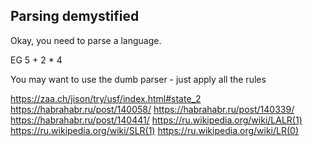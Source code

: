 ## Parsing demystified

Okay, you need to parse a language.

EG 5 + 2 * 4

You may want to use the dumb parser - just apply all the rules

https://zaa.ch/jison/try/usf/index.html#state_2
https://habrahabr.ru/post/140058/
https://habrahabr.ru/post/140339/
https://habrahabr.ru/post/140441/
https://ru.wikipedia.org/wiki/LALR(1)
https://ru.wikipedia.org/wiki/SLR(1)
https://ru.wikipedia.org/wiki/LR(0)
